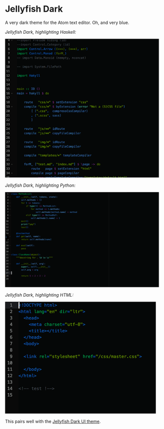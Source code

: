 # Jellyfish Dark

A very dark theme for the Atom text editor.
Oh, and very blue.


*Jellyfish Dark, highlighting Haskell:*

![Haskell Demo](https://github.com/fuzzballcat/jellyfish-dark-syntax/raw/master/img/haskell.png)

*Jellyfish Dark, highlighting Python:*

![Python Demo](https://github.com/fuzzballcat/jellyfish-dark-syntax/raw/master/img/python.png)

*Jellyfish Dark, highlighting HTML:*

![HTML Demo](https://github.com/fuzzballcat/jellyfish-dark-syntax/raw/master/img/html.png)


This pairs well with the [Jellyfish Dark UI theme](https://atom.io/themes/jellyfish-dark-ui).
